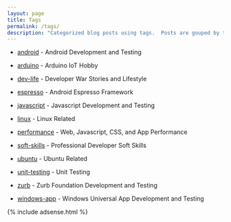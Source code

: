 ```yaml
---
layout: page
title: Tags
permalink: /tags/
description: "Categorized blog posts using tags.  Posts are gouped by tag."
---
```

* [android](/android) - Android Development and Testing

* [arduino](/arduino) - Arduino IoT Hobby

* [dev-life](/dev-life) - Developer War Stories and Lifestyle

* [espresso](/espresso) - Android Espresso Framework

* [javascript](/javascript) - Javascript Development and Testing

* [linux](/linux) - Linux Related

* [performance](/performance) - Web, Javascript, CSS, and App Performance

* [soft-skills](/soft-skills) - Professional Developer Soft Skills

* [ubuntu](/ubuntu) - Ubuntu Related

* [unit-testing](/unit-testing) - Unit Testing

* [zurb](/zurb) - Zurb Foundation Development and Testing

* [windows-app](/windows-app) - Windows Universal App Development and Testing

  
{% include adsense.html %}